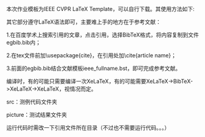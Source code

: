 本次作业模板为IEEE CVPR LaTeX Template，可以自行下载。其使用方法如下:

其它部分遵守LaTeX语法即可，主要难上手的地方在于参考文献：

1.在百度学术上搜索引用的文章，点击引用，选择BibTeX格式，将内容复制到文件egbib.bib内；

2.在tex文件前加\usepackage{cite}，在引用处加\cite{article name}；

3.前面的egbib.bib结合文献模板ieee_fullname.bst，即可完成参考文献。

编译时，有的可能只需要编译一次XeLaTeX，有的可能需要XeLaTeX->BibTeX->XeLaTeX->XeLaTeX，视情况而定。

src：测例代码文件夹

picture：测试结果文件夹

运行代码时需改一下引用文件所在目录（不过也不需要运行代码。。。）
